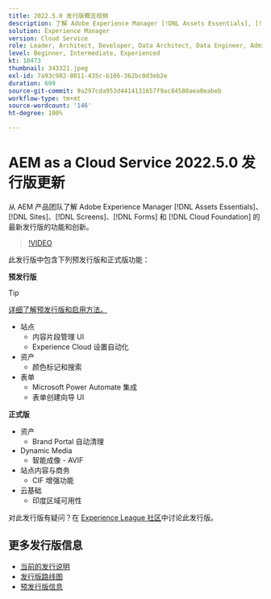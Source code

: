 ```yaml
---
title: 2022.5.0 发行版概览视频
description: 了解 Adobe Experience Manager [!DNL Assets Essentials], [!DNL Sites], [!DNL Screens], [!DNL Forms] 和 [!DNL Cloud Foundation] 的 2022-5-0 发行版的最新功能和创新。
solution: Experience Manager
version: Cloud Service
role: Leader, Architect, Developer, Data Architect, Data Engineer, Admin, User
level: Beginner, Intermediate, Experienced
kt: 10473
thumbnail: 343321.jpeg
exl-id: 7a93c982-8011-435c-b106-362bc0d3eb2e
duration: 699
source-git-commit: 9a297cda953d4414131657f9ac84580aea0eabeb
workflow-type: tm+mt
source-wordcount: '146'
ht-degree: 100%

---
```


# AEM as a Cloud Service 2022.5.0 发行版更新

从 AEM 产品团队了解 Adobe Experience Manager [!DNL Assets Essentials]、[!DNL Sites]、[!DNL Screens]、[!DNL Forms] 和 [!DNL Cloud Foundation] 的最新发行版的功能和创新。

>[!VIDEO](https://video.tv.adobe.com/v/343321/?quality=12&learn=on)

此发行版中包含下列预发行版和正式版功能：

**预发行版**

>[!TIP]
>
>[详细了解预发行版和启用方法。](https://experienceleague.adobe.com/docs/experience-manager-cloud-service/content/release-notes/prerelease.html)

* 站点
   * 内容片段管理 UI
   * Experience Cloud 设置自动化
* 资产
   * 颜色标记和搜索
* 表单
   * Microsoft Power Automate 集成
   * 表单创建向导 UI

**正式版**

* 资产
   * Brand Portal 自动清理
* Dynamic Media
   * 智能成像 - AVIF
* 站点内容与商务
   * CIF 增强功能
* 云基础
   * 印度区域可用性

对此发行版有疑问？在 [Experience League 社区](https://adobe.ly/3NDPR8Y)中讨论此发行版。

## 更多发行版信息

* [当前的发行说明](https://experienceleague.adobe.com/docs/experience-manager-cloud-service/content/release-notes/home.html?lang=zh-Hans)
* [发行版路线图](https://experienceleague.adobe.com/docs/experience-manager-release-information/aem-release-updates/update-releases-roadmap.html?lang=zh-Hans)
* [预发行版信息](https://experienceleague.adobe.com/docs/experience-manager-cloud-service/content/release-notes/prerelease.html)
